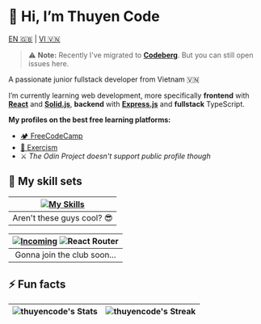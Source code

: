 # 👋 Hi, I’m Thuyen Code

[EN 🇬🇧](#-hi-im-thuyen-code) | [VI 🇻🇳](./README.🇻🇳.md)

> ⚠️ **Note:** Recently I've migrated to [**Codeberg**](https://codeberg.org/thuyencode/). But you can still open issues here.

A passionate junior fullstack developer from Vietnam 🇻🇳

I’m currently learning web development, more specifically **frontend** with [**React**](https://react.dev) and [**Solid.js**](https://solidjs.com), **backend** with [**Express.js**](https://expressjs.com/) and **fullstack** TypeScript.

**My profiles on the best free learning platforms:**

- [🏕️ FreeCodeCamp](https://www.freecodecamp.org/thuyencode)
- [💪 Exercism](https://exercism.org/profiles/thuyencode)
- ⚔️ _The Odin Project doesn't support public profile though_

## 🧰 My skill sets

| [![My Skills](https://go-skill-icons.vercel.app/api/icons?i=linux,git,js,ts,html,css,tailwind,react,solidjs,reactquery,express,drizzle&perline=6)](https://github.com/LelouchFR/skill-icons) |
| :------------------------------------------------------------------------------------------------------------------------------------------------------------------------------------------: |
|                                                                                  Aren't these guys cool? 😎                                                                                  |

| [![Incoming](https://go-skill-icons.vercel.app/api/icons?i=elysia)](https://github.com/LelouchFR/skill-icons) ![React Router](https://reactrouter.com/splash/v7-badge-2.svg) |
| :--------------------------------------------------------------------------------------------------------------------------------------------------------------------------: |
|                                                                         Gonna join the club soon...                                                                          |

## ⚡ Fun facts

| ![thuyencode's Stats](https://github-readme-stats.vercel.app/api?username=thuyencode&theme=blueberry&show_icons=true&hide_border=true&count_private=true) | ![thuyencode's Streak](https://github-readme-streak-stats.herokuapp.com/?user=thuyencode&theme=blueberry&hide_border=true) |
| :-------------------------------------------------------------------------------------------------------------------------------------------------------: | :------------------------------------------------------------------------------------------------------------------------: |

<!-- | ![thuyencode's Top Languages](https://github-readme-stats.vercel.app/api/top-langs/?username=thuyencode&theme=blueberry&show_icons=true&hide_border=true&layout=compact) | You're the person number ![thuyencode's visitor counts](https://profile-counter.glitch.me/thuyencode/count.svg) to read this | -->
